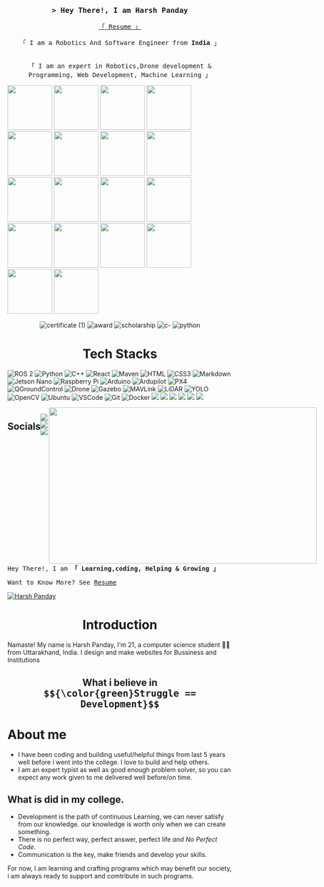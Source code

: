 <!--
**Harshpanday101/Harshpanday101** is a ✨ _special_ ✨ repository because its `README.md` (this file) appears on your GitHub profile.

Here are some ideas to get you started:

- 🔭 I’m currently working on ...
- 🌱 I’m currently learning ...
- 👯 I’m looking to collaborate on ...
- 🤔 I’m looking for help with ...
- 💬 Ask me about ...
- 📫 How to reach me: ...
- 😄 Pronouns: ...
- ⚡ Fun fact: ...
-->


<!-- Intro  -->
<h3 align="center">
        <samp>&gt; Hey There!, I am
                <b><a>Harsh Panday</a></b>
        </samp>
</h3>


<p align="center"> 
  <samp>
    <a href="https://drive.google.com/file/d/142MiaFnEpJ9VwmoqTn_Us8Z8EOvV0dj5/view?usp=sharing">「 Resume 」</a>
   <br>
    <br>
    「 I am a Robotics And Software Engineer from <b>India</b> 」
    <br>
    <br>
   <br>
    「 I am an expert in Robotics,Drone development & Programming, Web Development, Machine Learning 」
    <br>
  </samp>
</p>

 <div style="display:inline" align="center">
  <img style="display:inline;" height="100" src="https://leetcode.com/static/images/badges/2024/gif/2024-01.gif" />
  <img style="display:inline;" height="100" src="https://leetcode.com/static/images/badges/2024/gif/2024-02.gif" />
  <img style="display:inline;" height="100" src="https://leetcode.com/static/images/badges/2024/gif/2024-03.gif" />
  <img style="display:inline;" height="100" src="https://leetcode.com/static/images/badges/2024/gif/2024-04.gif"/>
  <img style="display:inline;" height="100" src="https://leetcode.com/static/images/badges/2024/gif/2024-05.gif"/>
  <img style="display:inline;" height="100" src="https://leetcode.com/static/images/badges/2024/gif/2024-06.gif"/>
  <img style="display:inline;" height="100" src="https://leetcode.com/static/images/badges/2024/gif/2024-07.gif" />
  <img style="display:inline;" height="100" src="https://leetcode.com/static/images/badges/2024/gif/2024-08.gif" />
  <img style="display:inline;" height="100" src="https://leetcode.com/static/images/badges/2024/gif/2024-09.gif" />
  <img style="display:inline;" height="100" src="https://leetcode.com/static/images/badges/2024/gif/2024-10.gif"/>
  <img style="display:inline;" height="100" src="https://leetcode.com/static/images/badges/2024/gif/2024-11.gif"/>
  <img style="display:inline;" height="100" src="https://leetcode.com/static/images/badges/2024/gif/2024-12.gif"/>
  <img style="display:inline;" height="100" src="https://assets.leetcode.com/static_assets/marketing/202501.gif" /> 
  <img style="display:inline;" height="100" src="https://assets.leetcode.com/static_assets/marketing/2024-50.gif" />
  <img style="display:inline;" height="100" src="https://assets.leetcode.com/static_assets/marketing/2024-100-new.gif" />
  <img style="display:inline;" height="100" src="https://assets.leetcode.com/static_assets/marketing/2024-200.gif" />
  <img style="display:inline;" height="100" src="https://assets.leetcode.com/static_assets/marketing/2024.gif"/>
  <img style="display:inline;" height="100" src="https://assets.leetcode.com/static_assets/marketing/365_new.gif"/>
 </div>


<div align="center">

![certificate (1)](https://user-images.githubusercontent.com/94203408/172693042-b71697bf-cf00-4cc5-ab77-2a08ebebc308.png)
![award](https://user-images.githubusercontent.com/94203408/172693522-cf28296f-771a-46e9-adad-fff715fbd636.png)
![scholarship](https://user-images.githubusercontent.com/94203408/172693277-7f989aed-5446-4ee7-a3f6-a555a34943f9.png)
![c-](https://user-images.githubusercontent.com/94203408/172696190-149f532b-76f6-46d5-bd03-9fd92dec0e90.png)
![python](https://user-images.githubusercontent.com/94203408/172696201-b5447ea2-3a6d-4d6d-a1c0-8cf262a60802.png)
</div>
<div>

<h1 align="center">Tech Stacks</h1>

![ROS 2](https://img.shields.io/badge/ROS%202-F7BD16?style=for-the-badge&logo=ros&logoColor=white)
![Python](https://img.shields.io/badge/Python-3776AB?style=for-the-badge&logo=python&logoColor=white)
![C++](https://img.shields.io/badge/C++-00599C?style=for-the-badge&logo=cplusplus&logoColor=white)
![React](https://img.shields.io/badge/-React-61DBFB?style=for-the-badge&labelColor=black&logo=react&logoColor=61DBFB)
![Maven](https://img.shields.io/badge/Apache%20Maven-C71A36?style=for-the-badge&logo=Apache%20Maven&logoColor=white)
![HTML](https://img.shields.io/badge/HTML5-E34F26?style=for-the-badge&logo=html5&logoColor=white)
![CSS3](https://img.shields.io/badge/CSS3-1572B6?style=for-the-badge&logo=css3&logoColor=white)
![Markdown](https://img.shields.io/badge/Markdown-000000?style=for-the-badge&logo=markdown&logoColor=white)
![Jetson Nano](https://img.shields.io/badge/Jetson_Nano-76B900?style=for-the-badge&logo=nvidia&logoColor=white)
![Raspberry Pi](https://img.shields.io/badge/Raspberry%20Pi-A22846?style=for-the-badge&logo=raspberry-pi&logoColor=white)
![Arduino](https://img.shields.io/badge/Arduino-00979D?style=for-the-badge&logo=arduino&logoColor=white)
![Ardupilot](https://img.shields.io/badge/Ardupilot-004085?style=for-the-badge&logo=drone&logoColor=white)
![PX4](https://img.shields.io/badge/PX4-004085?style=for-the-badge&logo=drone&logoColor=white)
![QGroundControl](https://img.shields.io/badge/QGroundControl-0066CC?style=for-the-badge&logo=qgroundcontrol&logoColor=white)
![Drone](https://img.shields.io/badge/Drone_Development-0078D4?style=for-the-badge&logo=drone&logoColor=white)
![Gazebo](https://img.shields.io/badge/Gazebo-9B59B6?style=for-the-badge&logo=gazebo&logoColor=white)
![MAVLink](https://img.shields.io/badge/MAVLink-CC0000?style=for-the-badge&logo=drone&logoColor=white)
![LiDAR](https://img.shields.io/badge/LiDAR-32CD32?style=for-the-badge&logo=lidar&logoColor=white)
![YOLO](https://img.shields.io/badge/YOLO-FF6F00?style=for-the-badge&logo=opencv&logoColor=white)
![OpenCV](https://img.shields.io/badge/OpenCV-5C3EE8?style=for-the-badge&logo=opencv&logoColor=white)
![Ubuntu](https://img.shields.io/badge/Ubuntu-E95420?style=for-the-badge&logo=ubuntu&logoColor=white)
![VSCode](https://img.shields.io/badge/Visual_Studio-0078d7?style=for-the-badge&logo=visual%20studio&logoColor=white)
![Git](https://img.shields.io/badge/Git-F05032?style=for-the-badge&logo=git&logoColor=white)
![Docker](https://img.shields.io/badge/Docker-2496ED?style=for-the-badge&logo=Docker&logoColor=white)
![](https://img.shields.io/badge/Apache%20JMeter-D22128?style=for-the-badge&logo=Apache%20JMeter&logoColor=white)
![](https://img.shields.io/badge/Notion-000000?style=for-the-badge&logo=Notion&logoColor=white)
![](https://img.shields.io/badge/OpenZeppelin-4E5EE4?logo=OpenZeppelin&logoColor=fff&style=for-the-badge)
![](https://img.shields.io/badge/Coinbase-0052FF?style=for-the-badge&logo=Coinbase&logoColor=white)
![](https://img.shields.io/badge/Eclipse-2C2255?style=for-the-badge&logo=eclipse&logoColor=white)
![](https://img.shields.io/badge/VIM-%2311AB00.svg?&style=for-the-badge&logo=vim&logoColor=white)


</div>





<div align="center" style="display: flex; justify-content: space-around;">
 <h2>Socials </h2>
       
<a align="center" href="https://www.linkedin.com/in/harshpanday101/"><img src="https://img.shields.io/badge/LinkedIn-0077B5?style=for-the-badge&logo=linkedin&logoColor=white"/></a>
<a align="center" href="https://www.instagram.com/harshpanday101/"><img src="https://img.shields.io/badge/Instagram-E4405F?style=for-the-badge&logo=instagram&logoColor=white"/></a>
<a align="center" href="mailto:harshpanday101@gmail.com&body=hey there" ><img src="https://img.shields.io/badge/Gmail-D14836?style=for-the-badge&logo=gmail&logoColor=white"/></a>
<br>
 <div> 
        
         
  <img align="right" width="600" height="350" src="https://user-images.githubusercontent.com/74038190/225813708-98b745f2-7d22-48cf-9150-083f1b00d6c9.gif" alt="" />
 </div>

</div>
  <samp> Hey There!, I am
        <b><a target="_blank">「 Learning,coding, Helping & Growing 」</a></b>
</samp>
<br>
<samp>

Want to Know More? See 
[Resume](https://drive.google.com/file/d/142MiaFnEpJ9VwmoqTn_Us8Z8EOvV0dj5/view?usp=sharing)
        
</samp>

 

<p align="left"> <a href="https://github.com/ryo-ma/github-profile-trophy"><img src="https://github-profile-trophy.vercel.app/?username=HarshPanday101" alt="Harsh Panday" /></a> </p>




<h1 align="center"> Introduction </h1>

<P>Namaste! My name is Harsh Panday, I'm 21, a computer science student 🧑‍💻 from Uttarakhand, India.  I design and make websites for Bussiness and Institutions</p>

<h2 align="center"> What i believe in  <samp style="display: flex; justify-content: center; align-items: center;" height="200px" >
                $${\color{green}Struggle == Development}$$
        </samp> </h2>


 
 # About me
- I have been coding and building useful/helpful things from last 5 years well before i went into the college. I love to build and help others.
- I am an expert typist as well as good enough problem solver, so you can expect any work given to me delivered well before/on time.

## What is did in my college.

- Development is the path of continuous Learning, we can never satisfy from our knowledge. our knowledge is worth only when we can create something. 
- There is no perfect way, perfect answer, perfect life *and No Perfect Code*.
- Communication is the key, make friends and develop your skills.

For now, I am learning and crafting programs which may benefit our society, i am always ready to support and comtribute in such programs.

